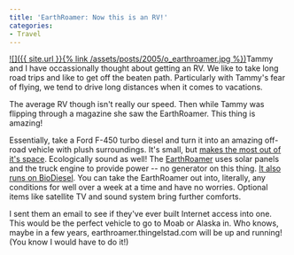 ```yaml
---
title: 'EarthRoamer: Now this is an RV!'
categories:
- Travel
---
```


[![]({{ site.url }}{% link /assets/posts/2005/o_earthroamer.jpg %})](http://www.earthroamer.com/)Tammy and I have occassionally thought about getting an RV. We like to
take long road trips and like to get off the beaten path. Particularly
with Tammy's fear of flying, we tend to drive long distances when it
comes to vacations.

The average RV though isn't really our speed. Then while Tammy was
flipping through a magazine she saw the EarthRoamer. This thing is
amazing!

Essentially, take a Ford F-450 turbo diesel and turn it into an amazing
off-road vehicle with plush surroundings. It's small, but [makes the
most out of it's space](http://www.earthroamer.com/galleries/xv-ltinteriorphotos/index.htm). Ecologically sound as well! The [EarthRoamer](http://www.earthroamer.com/)
uses solar panels and the truck engine to provide power -- no generator
on this thing. [It also runs on BioDiesel](http://www.earthroamer.com/main_truck/vehicle_2meangreen.html). You can take the EarthRoamer out into, literally, any
conditions for well over a week at a time and have no worries. Optional
items like satellite TV and sound system bring further comforts.

I sent them an email to see if they've ever built Internet access into
one. This would be the perfect vehicle to go to Moab or Alaska in. Who
knows, maybe in a few years, earthroamer.thingelstad.com will be up and
running! (You know I would have to do it!)
